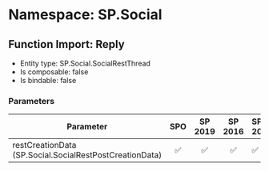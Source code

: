 # Namespace: SP.Social

## Function Import: Reply

- Entity type: SP.Social.SocialRestThread
- Is composable: false
- Is bindable: false

### Parameters

Parameter | SPO | SP 2019 | SP 2016 | SP 2013
----------|:---:|:-------:|:-------:|:-------
restCreationData (SP.Social.SocialRestPostCreationData) | ✅ | ✅ | ✅ | ✅